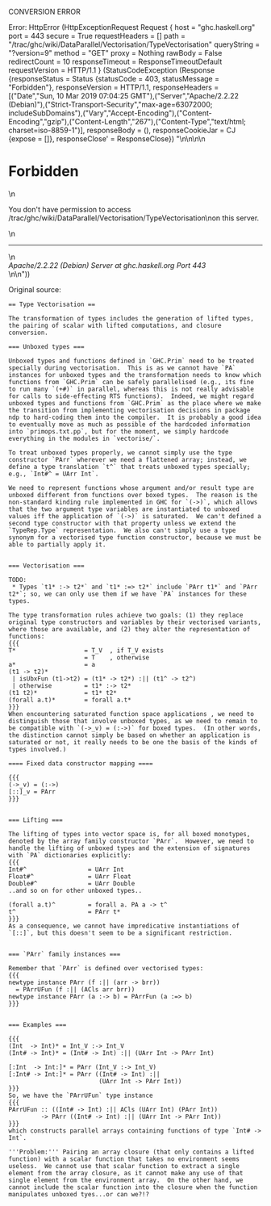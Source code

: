 CONVERSION ERROR

Error: HttpError (HttpExceptionRequest Request {
  host                 = "ghc.haskell.org"
  port                 = 443
  secure               = True
  requestHeaders       = []
  path                 = "/trac/ghc/wiki/DataParallel/Vectorisation/TypeVectorisation"
  queryString          = "?version=9"
  method               = "GET"
  proxy                = Nothing
  rawBody              = False
  redirectCount        = 10
  responseTimeout      = ResponseTimeoutDefault
  requestVersion       = HTTP/1.1
}
 (StatusCodeException (Response {responseStatus = Status {statusCode = 403, statusMessage = "Forbidden"}, responseVersion = HTTP/1.1, responseHeaders = [("Date","Sun, 10 Mar 2019 07:04:25 GMT"),("Server","Apache/2.2.22 (Debian)"),("Strict-Transport-Security","max-age=63072000; includeSubDomains"),("Vary","Accept-Encoding"),("Content-Encoding","gzip"),("Content-Length","267"),("Content-Type","text/html; charset=iso-8859-1")], responseBody = (), responseCookieJar = CJ {expose = []}, responseClose' = ResponseClose}) "<!DOCTYPE HTML PUBLIC \"-//IETF//DTD HTML 2.0//EN\">\n<html><head>\n<title>403 Forbidden</title>\n</head><body>\n<h1>Forbidden</h1>\n<p>You don't have permission to access /trac/ghc/wiki/DataParallel/Vectorisation/TypeVectorisation\non this server.</p>\n<hr>\n<address>Apache/2.2.22 (Debian) Server at ghc.haskell.org Port 443</address>\n</body></html>\n"))

Original source:

```trac
== Type Vectorisation ==

The transformation of types includes the generation of lifted types, the pairing of scalar with lifted computations, and closure conversion.

=== Unboxed types ===

Unboxed types and functions defined in `GHC.Prim` need to be treated specially during vectorisation.  This is as we cannot have `PA` instances for unboxed types and the transformation needs to know which functions from `GHC.Prim` can be safely parallelised (e.g., its fine to run many `(+#)` in parallel, whereas this is not really advisable for calls to side-effecting RTS functions).  Indeed, we might regard unboxed types and functions from `GHC.Prim` as the place where we make the transition from implementing vectorisation decisions in package ndp to hard-coding them into the compiler.  It is probably a good idea to eventually move as much as possible of the hardcoded information into `primops.txt.pp`, but for the moment, we simply hardcode everything in the modules in `vectorise/`.

To treat unboxed types properly, we cannot simply use the type constructor `PArr` wherever we need a flattened array; instead, we define a type translation `t^` that treats unboxed types specially; e.g., `Int#^ = UArr Int`.

We need to represent functions whose argument and/or result type are unboxed different from functions over boxed types.  The reason is the non-standard kinding rule implemented in GHC for `(->)`, which allows that the two argument type variables are instantiated to unboxed values iff the application of `(->)` is saturated.  We can't defined a second type constructor with that property unless we extend the `TypeRep.Type` representation.  We also can't simply use a type synonym for a vectorised type function constructor, because we must be able to partially apply it.


=== Vectorisation ===

TODO:
 * Types `t1* :-> t2*` and `t1* :=> t2*` include `PArr t1*` and `PArr t2*`; so, we can only use them if we have `PA` instances for these types.

The type transformation rules achieve two goals: (1) they replace original type constructors and variables by their vectorised variants, where those are available, and (2) they alter the representation of functions:
{{{
T*                   = T_V  , if T_V exists
                     = T    , otherwise
a*                   = a
(t1 -> t2)*
 | isUbxFun (t1->t2) = (t1* -> t2*) :|| (t1^ -> t2^)
 | otherwise         = t1* :-> t2*
(t1 t2)*             = t1* t2*
(forall a.t)*        = forall a.t*
}}}
When encountering saturated function space applications , we need to distinguish those that involve unboxed types, as we need to remain to be compatible with `(->_v) = (:->)` for boxed types.  (In other words, the distinction cannot simply be based on whether an application is saturated or not, it really needs to be one the basis of the kinds of types involved.)

==== Fixed data constructor mapping ====

{{{
(->_v) = (:->)
[::]_v = PArr
}}}


=== Lifting ===

The lifting of types into vector space is, for all boxed monotypes, denoted by the array family constructor `PArr`.  However, we need to handle the lifting of unboxed types and the extension of signatures with `PA` dictionaries explicitly:
{{{
Int#^                 = UArr Int
Float#^               = UArr Float
Double#^              = UArr Double
..and so on for other unboxed types..

(forall a.t)^         = forall a. PA a -> t^
t^                    = PArr t*
}}}
As a consequence, we cannot have impredicative instantiations of `[::]`, but this doesn't seem to be a significant restriction.


=== `PArr` family instances ===

Remember that `PArr` is defined over vectorised types:
{{{
newtype instance PArr (f :|| (arr -> brr))
  = PArrUFun (f :|| (ACls arr brr))
newtype instance PArr (a :-> b) = PArrFun (a :=> b)
}}}


=== Examples ===

{{{
(Int  -> Int)* = Int_V :-> Int_V
(Int# -> Int)* = (Int# -> Int) :|| (UArr Int -> PArr Int)

[:Int  -> Int:]* = PArr (Int_V :-> Int_V)
[:Int# -> Int:]* = PArr ((Int# -> Int) :|| 
                         (UArr Int -> PArr Int))
}}}
So, we have the `PArrUFun` type instance
{{{
PArrUFun :: ((Int# -> Int) :|| ACls (UArr Int) (PArr Int))
         -> PArr ((Int# -> Int) :|| (UArr Int -> PArr Int))
}}}
which constructs parallel arrays containing functions of type `Int# -> Int`.

'''Problem:''' Pairing an array closure (that only contains a lifted function) with a scalar function that takes no environment seems useless.  We cannot use that scalar function to extract a single element from the array closure, as it cannot make any use of that single element from the environment array.  On the other hand, we cannot include the scalar function into the closure when the function manipulates unboxed tyes...or can we?!?
```
